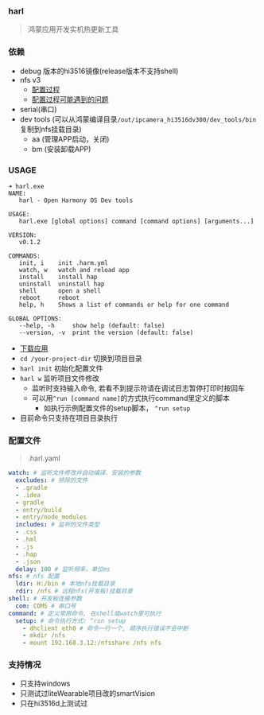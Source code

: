 ### harl
> 鸿蒙应用开发实机热更新工具

### 依赖
- debug 版本的hi3516镜像(release版本不支持shell)
- nfs v3
  - [配置过程](https://openharmony.gitee.com/openharmony/docs/blob/master/kernel/NFS.md)
  - [配置过程可能遇到的问题](https://openharmony.gitee.com/openharmony/docs/issues/I1YIBO)
- serial(串口)
- dev tools (可以从鸿蒙编译目录`/out/ipcamera_hi3516dv300/dev_tools/bin`复制到nfs挂载目录)
  - aa (管理APP启动，关闭)
  - bm (安装卸载APP)

### USAGE

```shell
➜ harl.exe
NAME:
   harl - Open Harmony OS Dev tools

USAGE:
   harl.exe [global options] command [command options] [arguments...]

VERSION:
   v0.1.2

COMMANDS:
   init, i    init .harm.yml
   watch, w   watch and reload app
   install    install hap
   uninstall  uninstall hap
   shell      open a shell
   reboot     reboot
   help, h    Shows a list of commands or help for one command

GLOBAL OPTIONS:
   --help, -h     show help (default: false)
   --version, -v  print the version (default: false)
```
- [下载应用](https://gitee.com/ystyle/harl/releases)
- `cd /your-project-dir` 切换到项目目录
- `harl init` 初始化配置文件
- `harl w` 监听项目文件修改
  - 监听时支持输入命令, 若看不到提示符请在调试日志暂停打印时按回车
  - 可以用`^run [command name]`的方式执行command里定义的脚本
    - 如执行示例配置文件的setup脚本， `^run setup`
- 目前命令只支持在项目目录执行

### 配置文件
>.harl.yaml
```yaml
watch: # 监听文件修改并自动编译、安装的参数
  excludes: # 排除的文件
  - .gradle
  - .idea
  - gradle
  - entry/build
  - entry/node_modules
  includes: # 监听的文件类型
  - .css
  - .hml
  - .js
  - .hap
  - .json
  delay: 100 # 监听频率，单位ms
nfs: # nfs 配置
  ldir: H:/bin # 本地nfs挂载目录 
  rdir: /nfs # 远程nfs(开发板)挂载目录
shell: # 开发板连接参数
  com: COM5 # 串口号
command: # 定义常用命令, 在shell或watch里可执行
  setup: # 命令执行方式: ^run setup
    - dhclient eth0 # 命令一行一个, 顺序执行错误不会中断
    - mkdir /nfs
    - mount 192.168.3.12:/nfsshare /nfs nfs
```

### 支持情况
- 只支持windows
- 只测试过liteWearable项目改的smartVision
- 只在hi3516d上测试过
